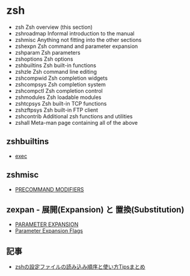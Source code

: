 # zsh

- zsh  Zsh overview (this section)
- zshroadmap   Informal introduction to the manual
- zshmisc      Anything not fitting into the other sections
- zshexpn      Zsh command and parameter expansion
- zshparam     Zsh parameters
- zshoptions   Zsh options
- zshbuiltins  Zsh built-in functions
- zshzle       Zsh command line editing
- zshcompwid   Zsh completion widgets
- zshcompsys   Zsh completion system
- zshcompctl   Zsh completion control
- zshmodules   Zsh loadable modules
- zshtcpsys    Zsh built-in TCP functions
- zshzftpsys   Zsh built-in FTP client
- zshcontrib   Additional zsh functions and utilities
- zshall       Meta-man page containing all of the above

## zshbuiltins

- [exec](zshbuiltins.exec.md)

## zshmisc

- [PRECOMMAND MODIFIERS](zshmisc.precommand_modifiers.md)

## zexpan - 展開(Expansion) と 置換(Substitution)

- [PARAMETER EXPANSION](zshexpn.parameter_expansion.md)
- [Parameter Expansion Flags](zshexpn.parameter_expansion_flags.md)

## 記事

- [zshの設定ファイルの読み込み順序と使い方Tipsまとめ](https://qiita.com/muran001/items/7b104d33f5ea3f75353f)
